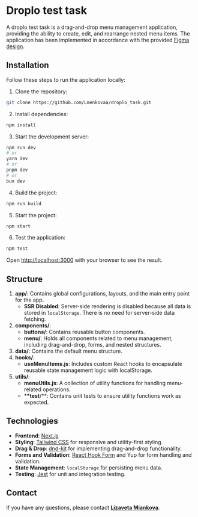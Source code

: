 # **Droplo test task**

A droplo test task is a drag-and-drop menu management application, providing the ability to create, edit, and rearrange nested menu items. The application has been implemented in accordance with the provided [Figma design](https://www.figma.com/design/iop6JTlGuNSwGtHtkyXF9x/Zadanie-rekrutacyjne?node-id=1-12453&node-type=frame&t=DSEengCj0dlrTLOz-0).

## Installation

Follow these steps to run the application locally:

1. Clone the repository:

```bash
git clone https://github.com/Lmenkovaa/droplo_task.git
```

2. Install dependencies:

```bash
npm install
```

3. Start the development server:

```bash
npm run dev
# or
yarn dev
# or
pnpm dev
# or
bun dev
```

4. Build the project:

```bash
npm run build
```

5. Start the project:

```bash
npm start
```

6. Test the application:

```bash
npm test
```

Open [http://localhost:3000](http://localhost:3000) with your browser to see the result.

## **Structure**

1. **app/**: Contains global configurations, layouts, and the main entry point for the app.
   - **SSR Disabled**: Server-side rendering is disabled because all data is stored in `localStorage`. There is no need for server-side data fetching.
2. **components/**:
   - **buttons/**: Contains reusable button components.
   - **menu/**: Holds all components related to menu management, including drag-and-drop, forms, and nested structures.
3. **data/**: Contains the default menu structure.
4. **hooks/**:
   - **useMenuItems.js**: Includes custom React hooks to encapsulate reusable state management logic with localStorage.
5. **utils/**:
   - **menuUtils.js**: A collection of utility functions for handling menu-related operations.
   - \***\*test**/\*\*: Contains unit tests to ensure utility functions work as expected.

## **Technologies**

- **Frontend**: [Next.js](https://nextjs.org/)
- **Styling**: [Tailwind CSS](https://tailwindcss.com/) for responsive and utility-first styling.
- **Drag & Drop**: [dnd-kit](https://dndkit.com/) for implementing drag-and-drop functionality.
- **Forms and Validation**: [React Hook Form](https://react-hook-form.com/) and Yup for form handling and validation.
- **State Management**: `localStorage` for persisting menu data.
- **Testing**: [Jest](https://jestjs.io/) for unit and integration testing.

## **Contact**

If you have any questions, please contact **[Lizaveta Miankova](mailto:miankovadev@gmail.com)**.

